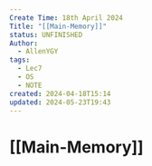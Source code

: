 ```yaml
---
Create Time: 18th April 2024
Title: "[[Main-Memory]]"
status: UNFINISHED
Author:
  - AllenYGY
tags:
  - Lec7
  - OS
  - NOTE
created: 2024-04-18T15:14
updated: 2024-05-23T19:43
---
```


# [[Main-Memory]]
